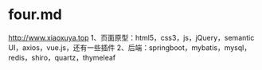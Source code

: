 # four.md
http://www.xiaoxuya.top
1、页面原型：html5，css3，js，jQuery，semantic UI，axios，vue.js，还有一些插件
2、后端：springboot，mybatis，mysql，redis，shiro，quartz，thymeleaf
